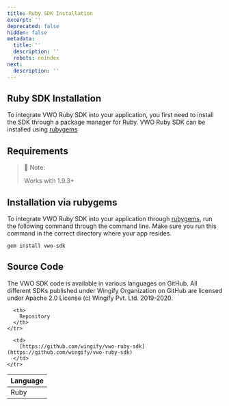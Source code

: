 ```yaml
---
title: Ruby SDK Installation
excerpt: ''
deprecated: false
hidden: false
metadata:
  title: ''
  description: ''
  robots: noindex
next:
  description: ''
---
```

## Ruby SDK Installation

To integrate VWO Ruby SDK into your application, you first need to install the SDK through a package manager for Ruby. VWO Ruby SDK can be installed using [rubygems](https://rubygems.org) 

## Requirements

> 📘 Note:
>
> Works with 1.9.3+

## Installation via rubygems

To integrate VWO Ruby SDK into your application through [rubygems](https://rubygems.org), run the following command through the command line. Make sure you run this command in the correct directory where your app resides.

```shell
gem install vwo-sdk
```

## Source Code

The VWO SDK code is available in various languages on GitHub. All different SDKs published under Wingify Organization on GitHub are licensed under Apache 2.0 License (c) Wingify Pvt. Ltd. 2019-2020.

<Table align={["left","left"]}>
  <thead>
    <tr>
      <th>
        Language
      </th>

      <th>
        Repository
      </th>
    </tr>
  </thead>

  <tbody>
    <tr>
      <td>
        Ruby
      </td>

      <td>
        [https://github.com/wingify/vwo-ruby-sdk](https://github.com/wingify/vwo-ruby-sdk)
      </td>
    </tr>
  </tbody>
</Table>
